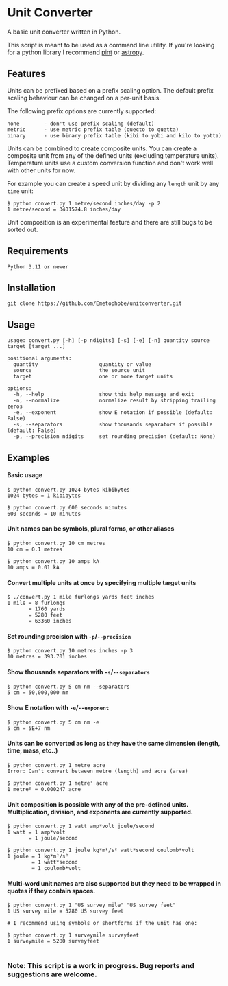 # Unit Converter

A basic unit converter written in Python.

This script is meant to be used as a command line utility. If you're looking for a
python library I recommend [pint][1] or [astropy][2].

## Features

Units can be prefixed based on a prefix scaling option. The default prefix
scaling behaviour can be changed on a per-unit basis.

The following prefix options are currently supported:

    none        - don't use prefix scaling (default)
    metric      - use metric prefix table (quecto to quetta)
    binary      - use binary prefix table (kibi to yobi and kilo to yotta)

Units can be combined to create composite units. You can create a composite unit
from any of the defined units (excluding temperature units). Temperature units use
a custom conversion function and don't work well with other units for now.

For example you can create a speed unit by dividing any `length` unit by any `time` unit:

    $ python convert.py 1 metre/second inches/day -p 2
    1 metre/second = 3401574.8 inches/day

Unit composition is an experimental feature and there are still bugs to be sorted out.


## Requirements

    Python 3.11 or newer

## Installation

    git clone https://github.com/Emetophobe/unitconverter.git

## Usage

    usage: convert.py [-h] [-p ndigits] [-s] [-e] [-n] quantity source target [target ...]

    positional arguments:
      quantity                    quantity or value
      source                      the source unit
      target                      one or more target units

    options:
      -h, --help                  show this help message and exit
      -n, --normalize             normalize result by stripping trailing zeros
      -e, --exponent              show E notation if possible (default: False)
      -s, --separators            show thousands separators if possible (default: False)
      -p, --precision ndigits     set rounding precision (default: None)


## Examples

#### Basic usage

    $ python convert.py 1024 bytes kibibytes
    1024 bytes = 1 kibibytes

    $ python convert.py 600 seconds minutes
    600 seconds = 10 minutes

#### Unit names can be symbols, plural forms, or other aliases

    $ python convert.py 10 cm metres
    10 cm = 0.1 metres

    $ python convert.py 10 amps kA
    10 amps = 0.01 kA

#### Convert multiple units at once by specifying multiple target units

    $ ./convert.py 1 mile furlongs yards feet inches
    1 mile = 8 furlongs
           = 1760 yards
           = 5280 feet
           = 63360 inches

#### Set rounding precision with `-p`/`--precision`

    $ python convert.py 10 metres inches -p 3
    10 metres = 393.701 inches

#### Show thousands separators with `-s`/`--separators`

    $ python convert.py 5 cm nm --separators
    5 cm = 50,000,000 nm

#### Show E notation with `-e`/`--exponent`

    $ python convert.py 5 cm nm -e
    5 cm = 5E+7 nm

#### Units can be converted as long as they have the same dimension (length, time, mass, etc..)

    $ python convert.py 1 metre acre
    Error: Can't convert between metre (length) and acre (area)

    $ python convert.py 1 metre² acre
    1 metre² = 0.000247 acre

#### Unit composition is possible with any of the pre-defined units. Multiplication, division, and exponents are currently supported.

    $ python convert.py 1 watt amp*volt joule/second
    1 watt = 1 amp*volt
           = 1 joule/second

    $ python convert.py 1 joule kg*m²/s² watt*second coulomb*volt
    1 joule = 1 kg*m²/s²
            = 1 watt*second
            = 1 coulomb*volt

#### Multi-word unit names are also supported but they need to be wrapped in quotes if they contain spaces.

    $ python convert.py 1 "US survey mile" "US survey feet"
    1 US survey mile = 5280 US survey feet

    # I recommend using symbols or shortforms if the unit has one:

    $ python convert.py 1 surveymile surveyfeet
    1 surveymile = 5280 surveyfeet

#
### Note: This script is a work in progress. Bug reports and suggestions are welcome.


[1]: https://github.com/hgrecco/pint/
[2]: https://github.com/astropy/astropy
